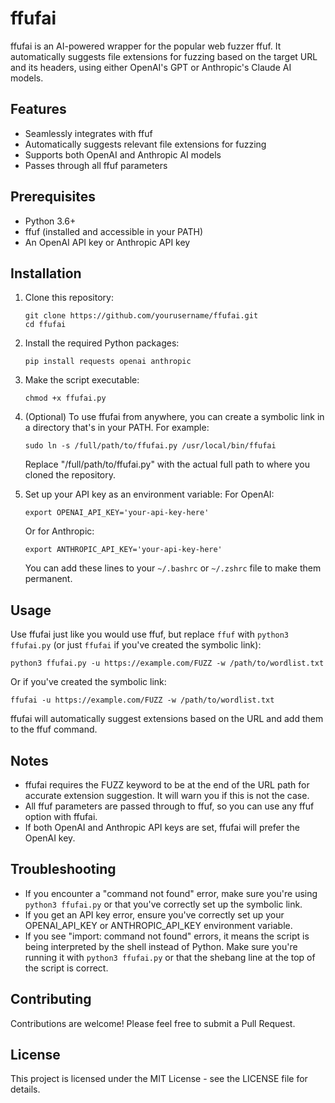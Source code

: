 # ffufai

ffufai is an AI-powered wrapper for the popular web fuzzer ffuf. It automatically suggests file extensions for fuzzing based on the target URL and its headers, using either OpenAI's GPT or Anthropic's Claude AI models.

## Features

- Seamlessly integrates with ffuf
- Automatically suggests relevant file extensions for fuzzing
- Supports both OpenAI and Anthropic AI models
- Passes through all ffuf parameters

## Prerequisites

- Python 3.6+
- ffuf (installed and accessible in your PATH)
- An OpenAI API key or Anthropic API key

## Installation

1. Clone this repository:
   ```
   git clone https://github.com/yourusername/ffufai.git
   cd ffufai
   ```

2. Install the required Python packages:
   ```
   pip install requests openai anthropic
   ```

3. Make the script executable:
   ```
   chmod +x ffufai.py
   ```

4. (Optional) To use ffufai from anywhere, you can create a symbolic link in a directory that's in your PATH. For example:
   ```
   sudo ln -s /full/path/to/ffufai.py /usr/local/bin/ffufai
   ```
   Replace "/full/path/to/ffufai.py" with the actual full path to where you cloned the repository.

5. Set up your API key as an environment variable:
   For OpenAI:
   ```
   export OPENAI_API_KEY='your-api-key-here'
   ```
   Or for Anthropic:
   ```
   export ANTHROPIC_API_KEY='your-api-key-here'
   ```

   You can add these lines to your `~/.bashrc` or `~/.zshrc` file to make them permanent.

## Usage

Use ffufai just like you would use ffuf, but replace `ffuf` with `python3 ffufai.py` (or just `ffufai` if you've created the symbolic link):

```
python3 ffufai.py -u https://example.com/FUZZ -w /path/to/wordlist.txt
```

Or if you've created the symbolic link:

```
ffufai -u https://example.com/FUZZ -w /path/to/wordlist.txt
```

ffufai will automatically suggest extensions based on the URL and add them to the ffuf command.

## Notes

- ffufai requires the FUZZ keyword to be at the end of the URL path for accurate extension suggestion. It will warn you if this is not the case.
- All ffuf parameters are passed through to ffuf, so you can use any ffuf option with ffufai.
- If both OpenAI and Anthropic API keys are set, ffufai will prefer the OpenAI key.

## Troubleshooting

- If you encounter a "command not found" error, make sure you're using `python3 ffufai.py` or that you've correctly set up the symbolic link.
- If you get an API key error, ensure you've correctly set up your OPENAI_API_KEY or ANTHROPIC_API_KEY environment variable.
- If you see "import: command not found" errors, it means the script is being interpreted by the shell instead of Python. Make sure you're running it with `python3 ffufai.py` or that the shebang line at the top of the script is correct.

## Contributing

Contributions are welcome! Please feel free to submit a Pull Request.

## License

This project is licensed under the MIT License - see the LICENSE file for details.
